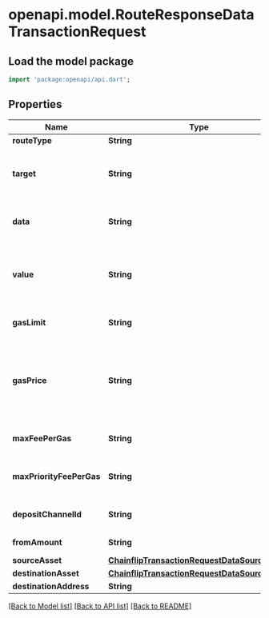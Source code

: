 # openapi.model.RouteResponseDataTransactionRequest

## Load the model package
```dart
import 'package:openapi/api.dart';
```

## Properties
Name | Type | Description | Notes
------------ | ------------- | ------------- | -------------
**routeType** | **String** |  | [optional] 
**target** | **String** | The target contract address for the transaction. | [optional] 
**data** | **String** | The ABI-encoded calldata for the transaction. | [optional] 
**value** | **String** | Amount of native currency to send with the transaction, in wei. | [optional] 
**gasLimit** | **String** | Estimated gas limit for the transaction. | [optional] 
**gasPrice** | **String** | Recommended gas price for the transaction, in wei. (May not be present for EIP-1559 chains) | [optional] 
**maxFeePerGas** | **String** | (EIP-1559) Maximum fee per gas. | [optional] 
**maxPriorityFeePerGas** | **String** | (EIP-1559) Maximum priority fee per gas. | [optional] 
**depositChannelId** | **String** | The Chainflip deposit channel ID. | [optional] 
**fromAmount** | **String** | Amount to deposit. | [optional] 
**sourceAsset** | [**ChainflipTransactionRequestDataSourceAsset**](ChainflipTransactionRequestDataSourceAsset.md) |  | [optional] 
**destinationAsset** | [**ChainflipTransactionRequestDataSourceAsset**](ChainflipTransactionRequestDataSourceAsset.md) |  | [optional] 
**destinationAddress** | **String** |  | [optional] 

[[Back to Model list]](../README.md#documentation-for-models) [[Back to API list]](../README.md#documentation-for-api-endpoints) [[Back to README]](../README.md)


